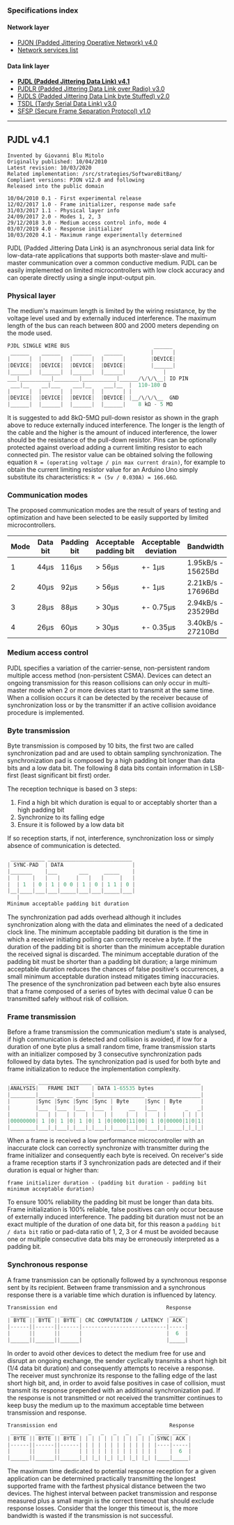
### Specifications index

#### Network layer
- [PJON (Padded Jittering Operative Network) v4.0](/specification/PJON-protocol-specification-v4.0.md)
- [Network services list](/specification/PJON-network-services-list.md)
#### Data link layer
- **[PJDL (Padded Jittering Data Link) v4.1](/src/strategies/SoftwareBitBang/specification/PJDL-specification-v4.1.md)**
- [PJDLR (Padded Jittering Data Link over Radio) v3.0](/src/strategies/OverSampling/specification/PJDLR-specification-v3.0.md)
- [PJDLS (Padded Jittering Data Link byte Stuffed) v2.0](/src/strategies/AnalogSampling/specification/PJDLS-specification-v2.0.md)
- [TSDL (Tardy Serial Data Link) v3.0](/src/strategies/ThroughSerial/specification/TSDL-specification-v3.0.md)
- [SFSP (Secure Frame Separation Protocol) v1.0](/specification/SFSP-frame-separation-specification-v1.0.md)

---

## PJDL v4.1
```
Invented by Giovanni Blu Mitolo
Originally published: 10/04/2010
Latest revision: 10/03/2020
Related implementation: /src/strategies/SoftwareBitBang/
Compliant versions: PJON v12.0 and following
Released into the public domain

10/04/2010 0.1 - First experimental release
12/02/2017 1.0 - Frame initializer, response made safe
31/03/2017 1.1 - Physical layer info
24/09/2017 2.0 - Modes 1, 2, 3
29/12/2018 3.0 - Medium access control info, mode 4
03/07/2019 4.0 - Response initializer
10/03/2020 4.1 - Maximum range experimentally determined
```
PJDL (Padded Jittering Data Link) is an asynchronous serial data link for low-data-rate applications that supports both master-slave and multi-master communication over a common conductive medium. PJDL can be easily implemented on limited microcontrollers with low clock accuracy and can operate directly using a single input-output pin.

### Physical layer
The medium's maximum length is limited by the wiring resistance, by the voltage level used and by externally induced interference. The maximum length of the bus can reach between 800 and 2000 meters depending on the mode used.
```cpp
PJDL SINGLE WIRE BUS                           ______
 ______    ______    ______    ______         |      |
|      |  |      |  |      |  |      |        |DEVICE|
|DEVICE|  |DEVICE|  |DEVICE|  |DEVICE|        |______|
|______|  |______|  |______|  |______|            |
___|__________|________|___________|______/\/\/\__| IO PIN
 ___|__    __|___    ___|__    ___|__  |  110-180 Ω
|      |  |      |  |      |  |      | |  
|DEVICE|  |DEVICE|  |DEVICE|  |DEVICE| |__/\/\/\__  GND
|______|  |______|  |______|  |______|    8 kΩ - 5 MΩ    
```
It is suggested to add 8kΩ-5MΩ pull-down resistor as shown in the graph above to reduce externally induced interference. The longer is the length of the cable and the higher is the amount of induced interference, the lower should be the resistance of the pull-down resistor. Pins can be optionally protected against overload adding a current limiting resistor to each connected pin. The resistor value can be obtained solving the following equation `R = (operating voltage / pin max current drain)`, for example to obtain the current limiting resistor value for an Arduino Uno simply substitute its characteristics: `R = (5v / 0.030A) = 166.66Ω`.

### Communication modes
The proposed communication modes are the result of years of testing and optimization and have been selected to be easily supported by limited microcontrollers.  

| Mode | Data bit | Padding bit | Acceptable padding bit | Acceptable deviation | Bandwidth          | Range |
| ---- |--------- | ----------- | ---------------------- | -------------------- | ------------------ | ----- |
| 1    | 44µs     | 116µs       | > 56µs                 | +- 1µs               | 1.95kB/s - 15625Bd | 2000m |
| 2    | 40µs     | 92µs        | > 56µs                 | +- 1µs               | 2.21kB/s - 17696Bd | 1600m |
| 3    | 28µs     | 88µs        | > 30µs                 | +- 0.75µs            | 2.94kB/s - 23529Bd | 1200m |
| 4    | 26µs     | 60µs        | > 30µs                 | +- 0.35µs            | 3.40kB/s - 27210Bd |  800m |

### Medium access control
PJDL specifies a variation of the carrier-sense, non-persistent random multiple access method (non-persistent CSMA). Devices can detect an ongoing transmission for this reason collisions can only occur in multi-master mode when 2 or more devices start to transmit at the same time. When a collision occurs it can be detected by the receiver because of synchronization loss or by the transmitter if an active collision avoidance procedure is implemented.

### Byte transmission
Byte transmission is composed by 10 bits, the first two are called synchronization pad and are used to obtain sampling synchronization. The synchronization pad is composed by a high padding bit longer than data bits and a low data bit. The following 8 data bits contain information in LSB-first (least significant bit first) order.

The reception technique is based on 3 steps:
1. Find a high bit which duration is equal to or acceptably shorter than a high padding bit
2. Synchronize to its falling edge
3. Ensure it is followed by a low data bit

If so reception starts, if not, interference, synchronization loss or simply absence of communication is detected.

```cpp  
 ___________ ___________________________
| SYNC-PAD  | DATA                      |
|_______    |___       ___     _____    |
|  |    |   |   |     |   |   |     |   |
|  | 1  | 0 | 1 | 0 0 | 1 | 0 | 1 1 | 0 |
|__|____|___|___|_____|___|___|_____|___|
   |
Minimum acceptable padding bit duration
```
The synchronization pad adds overhead although it includes synchronization along with the data and eliminates the need of a dedicated clock line. The minimum acceptable padding bit duration is the time in which a receiver initiating polling can correctly receive a byte. If the duration of the padding bit is shorter than the minimum acceptable duration the received signal is discarded. The minimum acceptable duration of the padding bit must be shorter than a padding bit duration; a large minimum acceptable duration reduces the chances of false positive's occurrences, a small minimum acceptable duration instead mitigates timing inaccuracies. The presence of the synchronization pad between each byte also ensures that a frame composed of a series of bytes with decimal value 0 can be transmitted safely without risk of collision.

### Frame transmission
Before a frame transmission the communication medium's state is analysed, if high communication is detected and collision is avoided, if low for a duration of one byte plus a small random time, frame transmission starts with an initializer composed by 3 consecutive synchronization pads followed by data bytes. The synchronization pad is used for both byte and frame initialization to reduce the implementation complexity.  
```cpp  
 ________ _________________ __________________________________
|ANALYSIS|   FRAME INIT    | DATA 1-65535 bytes               |
|________|_____ _____ _____|________________ _________________|
|        |Sync |Sync |Sync |Sync | Byte     |Sync | Byte      |
|        |___  |___  |___  |___  |     __   |___  |      _   _|
|        |   | |   | |   | |   | |    |  |  |   | |     | | | |
|00000000| 1 |0| 1 |0| 1 |0| 1 |0|0000|11|00| 1 |0|00000|1|0|1|
|________|___|_|___|_|___|_|___|_|____|__|__|___|_|_____|_|_|_|
```
When a frame is received a low performance microcontroller with an inaccurate clock can correctly synchronize with transmitter during the frame initializer and consequently each byte is received. On receiver's side a frame reception starts if 3 synchronization pads are detected and if their duration is equal or higher than:

`frame initializer duration - (padding bit duration - padding bit minimum acceptable duration)`

To ensure 100% reliability the padding bit must be longer than data bits. Frame initialization is 100% reliable, false positives can only occur because of externally induced interference. The padding bit duration must not be an exact multiple of the duration of one data bit, for this reason a `padding bit / data bit` ratio or pad-data ratio of 1, 2, 3 or 4 must be avoided because one or multiple consecutive data bits may be erroneously interpreted as a padding bit.

### Synchronous response
A frame transmission can be optionally followed by a synchronous response sent by its recipient. Between frame transmission and a synchronous response there is a variable time which duration is influenced by latency.
```cpp  
Transmission end                                   Response
 ______  ______  ______                             _____
| BYTE || BYTE || BYTE | CRC COMPUTATION / LATENCY | ACK |
|------||------||------|---------------------------|-----|
|      ||      ||      |                           |  6  |
|______||______||______|                           |_____|
```  
In order to avoid other devices to detect the medium free for use and disrupt an ongoing exchange, the sender cyclically transmits a short high bit (1/4 data bit duration) and consequently attempts to receive a response. The receiver must synchronize its response to the falling edge of the last short high bit, and, in order to avoid false positives in case of collision, must transmit its response prepended with an additional synchronization pad. If the response is not transmitted or not received the transmitter continues to keep busy the medium up to the maximum acceptable time between transmission and response.
```cpp  
Transmission end                                    Response
 ______  ______  ______   _   _   _   _   _   _ ____ _____  
| BYTE || BYTE || BYTE | | | | | | | | | | | | |SYNC| ACK |
|------||------||------| | | | | | | | | | | | |----|-----|
|      ||      ||      | | | | | | | | | | | | |    |  6  |
|______||______||______|_| |_| |_| |_| |_| |_| |____|_____|
```
The maximum time dedicated to potential response reception for a given application can be determined practically transmitting the longest supported frame with the farthest physical distance between the two devices. The highest interval between packet transmission and response measured plus a small margin is the correct timeout that should exclude response losses. Consider that the longer this timeout is, the more bandwidth is wasted if the transmission is not successful.
